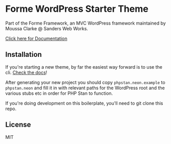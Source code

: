 # Forme WordPress Starter Theme

Part of the Forme Framework, an MVC WordPress framework maintained by Moussa Clarke @ Sanders Web Works.

[Click here for Documentation](https://formewp.github.io)

## Installation

If you're starting a new theme, by far the easiest way forward is to use the cli. [Check the docs](https://formewp.github.io)!

After generating your new project you should copy `phpstan.neon.example` to `phpstan.neon` and fill it in with relevant paths for the WordPress root and the various stubs etc in order for PHP Stan to function.

If you're doing development on this boilerplate, you'll need to git clone this repo.

## License

MIT
